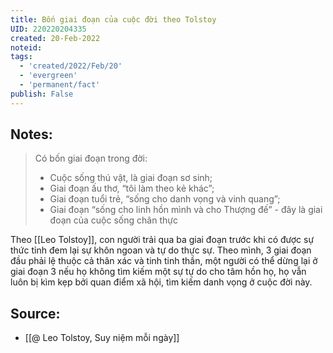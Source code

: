 ```yaml
---
title: Bốn giai đoạn của cuộc đời theo Tolstoy
UID: 220220204335
created: 20-Feb-2022
noteid:
tags:
  - 'created/2022/Feb/20'
  - 'evergreen'
  - 'permanent/fact'
publish: False
---
```

## Notes:
> Có bốn giai đoạn trong đời: 
> - Cuộc sống thú vật, là giai đoạn sơ sinh; 
> - Giai đoạn ấu thơ, “tôi làm theo kẻ khác”; 
> - Giai đoạn tuổi trẻ, “sống cho danh vọng và vinh quang”; 
> - Giai đoạn “sống cho linh hồn mình và cho Thượng đế” - đây là giai đoạn của cuộc sống chân thực

Theo [[Leo Tolstoy]], con người trải qua ba giai đoạn trước khi có được sự thức tỉnh đem lại sự khôn ngoan và tự do thực sự. Theo mình, 3 giai đoạn đầu phải lệ thuộc cả thân xác và tinh tinh thần, một người có thể dừng lại ở giai đoạn 3 nếu họ không tìm kiếm một sự tự do cho tâm hồn họ, họ vẫn luôn bị kìm kẹp bởi quan điểm xã hội, tìm kiếm danh vọng ở cuộc đời này.

## Source:
- [[@ Leo Tolstoy, Suy niệm mỗi ngày]]



